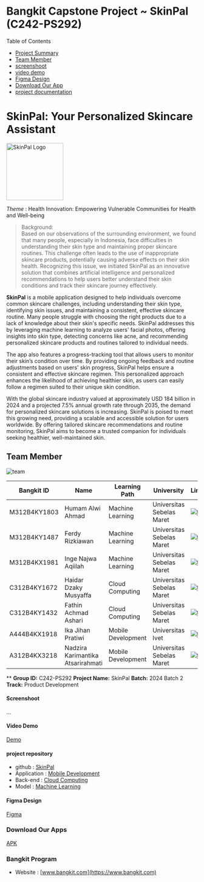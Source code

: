 # Bangkit Capstone Project ~ SkinPal (C242-PS292)


Table of Contents
- [Project Summary](#skinpal-your-personalized-skincare-assistant)
- [Team Member](#team-member)
- [screenshoot](#screenshoot)
- [video demo](#video-demo)
- [Figma Design](#Figma-Design)
- [Download Our App](#dowload-our-app)
- [project documentation](#project-documentation)

# SkinPal: Your Personalized Skincare Assistant
<img src="https://ik.imagekit.io/humamalwi/SkinPal.png?updatedAt=1733293829616" alt="SkinPal Logo" width="150" height="150">


*Theme*             : Health Innovation: Empowering Vulnerable Communities for Health and Well-being


> Background:  
> Based on our observations of the surrounding environment, we found that many people, especially in Indonesia, face difficulties in understanding their skin type and maintaining proper skincare routines.  This challenge often leads to the use of inappropriate skincare products, potentially causing adverse effects on their skin health. Recognizing this issue, we initiated SkinPal as an innovative solution that combines artificial intelligence and personalized recommendations to help users better understand their skin conditions and track their skincare journey effectively.


**SkinPal** is a mobile application designed to help individuals overcome common skincare challenges, including understanding their skin type, identifying skin issues, and maintaining a consistent, effective skincare routine. Many people struggle with choosing the right products due to a lack of knowledge about their skin's specific needs. SkinPal addresses this by leveraging machine learning to analyze users' facial photos, offering insights into skin type, detecting concerns like acne, and recommending personalized skincare products and routines tailored to individual needs.

The app also features a progress-tracking tool that allows users to monitor their skin’s condition over time. By providing ongoing feedback and routine adjustments based on users' skin progress, SkinPal helps ensure a consistent and effective skincare regimen. This personalized approach enhances the likelihood of achieving healthier skin, as users can easily follow a regimen suited to their unique skin condition.

With the global skincare industry valued at approximately USD 184 billion in 2024 and a projected 7.5% annual growth rate through 2035, the demand for personalized skincare solutions is increasing. SkinPal is poised to meet this growing need, providing a scalable and accessible solution for users worldwide. By offering tailored skincare recommendations and routine monitoring, SkinPal aims to become a trusted companion for individuals seeking healthier, well-maintained skin.


## Team Member
![team](https://ik.imagekit.io/humamalwi/Introduction%20(2).png?updatedAt=1733996020641)

| Bangkit ID | Name | Learning Path | University |LinkedIn |
| ---      | ---       | ---       | ---       | ---       |
| M312B4KY1803 | Humam Alwi Ahmad | Machine Learning| Universitas Sebelas Maret | [![text](https://img.shields.io/badge/LinkedIn-0077B5?style=for-the-badge&logo=linkedin&logoColor=white)](https://www.linkedin.com/in/humam-alwi-ahmad-46a440311) |
| M312B4KY1487 | Ferdy Rizkiawan | Machine Learning|	Universitas Sebelas Maret  | [![text](https://img.shields.io/badge/LinkedIn-0077B5?style=for-the-badge&logo=linkedin&logoColor=white)](https://www.linkedin.com/in/ferdyrizkiawan) |
| M312B4KX1981 | Inge Najwa Aqiilah | Machine Learning| Universitas Sebelas Maret| [![text](https://img.shields.io/badge/LinkedIn-0077B5?style=for-the-badge&logo=linkedin&logoColor=white)](https://www.linkedin.com/in/inge-najwa-aqiilah-226667310) |
| C312B4KY1672 | Haidar Dzaky Musyaffa  | Cloud Computing| Universitas Sebelas Maret | [![text](https://img.shields.io/badge/LinkedIn-0077B5?style=for-the-badge&logo=linkedin&logoColor=white)](https://www.linkedin.com/in/haidar-dzaky-musyaffa-6aa688269) |
| C312B4KY1432 | Fathin Achmad Ashari| Cloud Computing | Universitas Sebelas Maret | [![text](https://img.shields.io/badge/LinkedIn-0077B5?style=for-the-badge&logo=linkedin&logoColor=white)](https://www.linkedin.com/in/fathin-achmad-ashari) |
| A444B4KX1918 | Ika Jihan Pratiwi | Mobile Development | 	Universitas Ivet  | [![text](https://img.shields.io/badge/LinkedIn-0077B5?style=for-the-badge&logo=linkedin&logoColor=white)](https://www.linkedin.com/in/ikajihanpratiwi) |
| A312B4KX3218 | Nadzira Karimantika Atsarirahmati |  Mobile Development | Universitas Sebelas Maret | [![text](https://img.shields.io/badge/LinkedIn-0077B5?style=for-the-badge&logo=linkedin&logoColor=white)](https://www.linkedin.com/in/nadzira-karimantika-atsarirahmati-211b62271) |


**
**Group ID:** C242-PS292
**Project Name:** SkinPal
**Batch:** 2024 Batch 2
**Track:** Product Development


#### Screenshoot
...
#### Video Demo
[Demo](https://youtu.be/taxuwjVi_RE)

#### project repository
- github : [SkinPal](https://github.com/SkinPal)
- Application : [Mobile Development](https://github.com/SkinPal/MD-App-Development)
- Back-end : [Cloud Computing](https://github.com/SkinPal/CC-API-Development)
- Model : [Machine Learning](https://github.com/SkinPal/ML-Model-Development)

#### Figma Design
[Figma](https://www.figma.com/design/Q68KlAzVqm0ZczgsH07TDy/Capstone?node-id=100-397&node-type=canvas&t=GnsUB7a9sH6fy0iM-0)

### Download Our Apps
[APK](https://drive.google.com/file/d/1pbMjGvzxFUqhAcYAEzRuBM_cdvms8X7s/view?usp=drive_link)

### Bangkit Program
- Website : [www.bangkit.com](https://www.bangkit.com)


